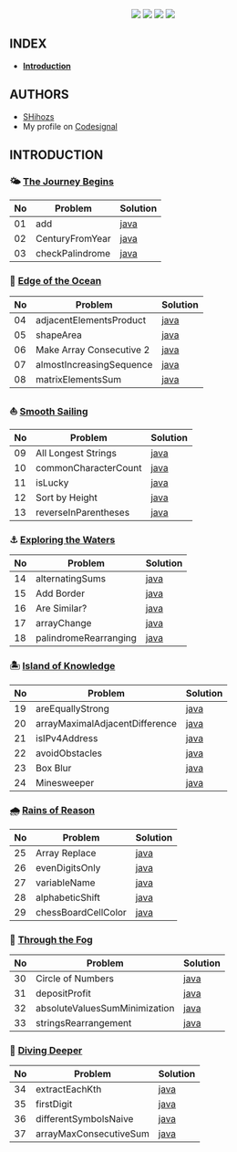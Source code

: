 <p align="center">
<img src="https://img.shields.io/github/commit-activity/y/SHihozs/CodeSignal?style=for-the-badge">
<img src="https://img.shields.io/github/last-commit/SHihozs/CodeSignal?style=for-the-badge&logo=appveyor">
<img src="https://img.shields.io/tokei/lines/github/SHihozs/CodeSignal?style=for-the-badge">
<img src="https://img.shields.io/github/watchers/SHihozs/CodeSignal?style=for-the-badge&color=<red>">
</p>

## INDEX

<!-- option -->
- [**Introduction**](#introduction)

## AUTHORS
- [SHihozs](https://github.com/SHihozs)
- My profile on [Codesignal](https://app.codesignal.com/profile/shihozs)
 

## **INTRODUCTION**

### 🌤️ [The Journey Begins](https://github.com/SHihozs/CodeSignal/tree/main/Intro/01%7C%20The%20Journey%20Begins)


| No | Problem                  | Solution                   |
|----| ------------------------ | -------------------------- |
| 01 | add                      | [java](https://github.com/SHihozs/CodeSignal/blob/main/Intro/01%7C%20The%20Journey%20Begins/01%7C%20add.java)|
| 02 | CenturyFromYear          | [java](https://github.com/SHihozs/CodeSignal/blob/main/Intro/01%7C%20The%20Journey%20Begins/02%7C%20centuryFromYear.java) |
| 03 | checkPalindrome          | [java](https://github.com/SHihozs/CodeSignal/blob/main/Intro/01%7C%20The%20Journey%20Begins/03%7C%20checkPalindrome.java) |


### 🌊 [Edge of the Ocean](https://github.com/SHihozs/CodeSignal/tree/main/Intro/02%7C%20Edge%20of%20the%20Ocean)


| No | Problem                  | Solution                   |
|----| ------------------------ | -------------------------- |
| 04 | adjacentElementsProduct  | [java](https://github.com/SHihozs/CodeSignal/blob/main/Intro/02%7C%20Edge%20of%20the%20Ocean/04%7C%20adjacentElementsProduct.java)|
| 05 | shapeArea                | [java](https://github.com/SHihozs/CodeSignal/blob/main/Intro/02%7C%20Edge%20of%20the%20Ocean/05%7C%20shapeArea.java) |
| 06 | Make Array Consecutive 2 | [java](https://github.com/SHihozs/CodeSignal/blob/main/Intro/02%7C%20Edge%20of%20the%20Ocean/06%7C%20Make%20Array%20Consecutive%202.java) |
| 07 | almostIncreasingSequence | [java](https://github.com/SHihozs/CodeSignal/blob/main/Intro/02%7C%20Edge%20of%20the%20Ocean/07%7C%20almostIncreasingSequence.java) |
| 08 | matrixElementsSum        | [java](https://github.com/SHihozs/CodeSignal/blob/main/Intro/02%7C%20Edge%20of%20the%20Ocean/08%7C%20matrixElementsSum.java) |


### ⛵ [Smooth Sailing](https://github.com/SHihozs/CodeSignal/tree/main/Intro/03%7C%20Smooth%20Sailing)


| No | Problem                  | Solution                   |
|----| ------------------------ | -------------------------- |
| 09 | All Longest Strings      | [java](https://github.com/SHihozs/CodeSignal/blob/main/Intro/03%7C%20Smooth%20Sailing/09%7C%20All%20Longest%20Strings.java)|
| 10 | commonCharacterCount     | [java](https://github.com/SHihozs/CodeSignal/blob/main/Intro/03%7C%20Smooth%20Sailing/10%7C%20commonCharacterCount.java) |
| 11 | isLucky                  | [java](https://github.com/SHihozs/CodeSignal/blob/main/Intro/03%7C%20Smooth%20Sailing/11%7C%20isLucky.java) |
| 12 | Sort by Height           | [java](https://github.com/SHihozs/CodeSignal/blob/main/Intro/03%7C%20Smooth%20Sailing/12%7C%20Sort%20by%20Height.java) |
| 13 | reverseInParentheses     | [java](https://github.com/SHihozs/CodeSignal/blob/main/Intro/03%7C%20Smooth%20Sailing/13%7C%20reverseInParentheses.java) |


### ⚓ [Exploring the Waters](https://github.com/SHihozs/CodeSignal/tree/main/Intro/04%7C%20Exploring%20the%20Waters)


| No | Problem                  | Solution                   |
|----| ------------------------ | -------------------------- |
| 14 | alternatingSums          | [java](https://github.com/SHihozs/CodeSignal/blob/main/Intro/04%7C%20Exploring%20the%20Waters/14%7C%20alternatingSums.java)|
| 15 | Add Border               | [java](https://github.com/SHihozs/CodeSignal/blob/main/Intro/04%7C%20Exploring%20the%20Waters/15%7C%20Add%20Border.java) |
| 16 | Are Similar?             | [java](https://github.com/SHihozs/CodeSignal/blob/main/Intro/04%7C%20Exploring%20the%20Waters/16%7C%20Are%20Similar%3F.java) |
| 17 | arrayChange              | [java](https://github.com/SHihozs/CodeSignal/blob/main/Intro/04%7C%20Exploring%20the%20Waters/17%7C%20arrayChange.java) |
| 18 | palindromeRearranging    | [java](https://github.com/SHihozs/CodeSignal/blob/main/Intro/04%7C%20Exploring%20the%20Waters/18%7C%20palindromeRearranging.java) |


### 🏝️ [Island of Knowledge](https://github.com/SHihozs/CodeSignal/tree/main/Intro/05%7C%20Island%20of%20Knowledge) 


| No | Problem                  | Solution                   |
|----| ------------------------ | -------------------------- |
| 19 | areEquallyStrong         | [java](https://github.com/SHihozs/CodeSignal/blob/main/Intro/05%7C%20Island%20of%20Knowledge/19%7C%20areEquallyStrong.java)|
| 20 | arrayMaximalAdjacentDifference| [java](https://github.com/SHihozs/CodeSignal/blob/main/Intro/05%7C%20Island%20of%20Knowledge/20%7C%20arrayMaximalAdjacentDifference.java)|
| 21 | isIPv4Address            | [java](https://github.com/SHihozs/CodeSignal/blob/main/Intro/05%7C%20Island%20of%20Knowledge/21%7C%20isIPv4Address.java) |
| 22 | avoidObstacles           | [java](https://github.com/SHihozs/CodeSignal/blob/main/Intro/05%7C%20Island%20of%20Knowledge/22%7C%20avoidObstacles.java) |
| 23 | Box Blur                 | [java](https://github.com/SHihozs/CodeSignal/blob/main/Intro/05%7C%20Island%20of%20Knowledge/23%7C%20BoxBlur.java) |
| 24 | Minesweeper              | [java](https://github.com/SHihozs/CodeSignal/blob/main/Intro/05%7C%20Island%20of%20Knowledge/24%7C%20Minesweeper) |


### 🌧️ [Rains of Reason](https://github.com/SHihozs/CodeSignal/tree/main/Intro/06%7C%20Rains%20of%20Reason)


| No | Problem                  | Solution                   |
|----| ------------------------ | -------------------------- |
| 25 | Array Replace            | [java](https://github.com/SHihozs/CodeSignal/blob/main/Intro/06%7C%20Rains%20of%20Reason/25%7C%20Array%20Replace.java)|
| 26 | evenDigitsOnly           | [java](https://github.com/SHihozs/CodeSignal/blob/main/Intro/06%7C%20Rains%20of%20Reason/26%7C%20evenDigitsOnly.java) |
| 27 | variableName             | [java](https://github.com/SHihozs/CodeSignal/blob/main/Intro/06%7C%20Rains%20of%20Reason/27%7C%20variableName.java) |
| 28 | alphabeticShift          | [java](https://github.com/SHihozs/CodeSignal/blob/main/Intro/06%7C%20Rains%20of%20Reason/28%7C%20alphabeticShift.java) |
| 29 | chessBoardCellColor      | [java](https://github.com/SHihozs/CodeSignal/blob/main/Intro/06%7C%20Rains%20of%20Reason/29%7C%20chessBoardCellColor.java) |


### 🌁 [Through the Fog](https://github.com/SHihozs/CodeSignal/tree/main/Intro/07%7C%20Through%20the%20Fog)


| No | Problem                  | Solution                   |
|----| ------------------------ | -------------------------- |
| 30 | Circle of Numbers        | [java](https://github.com/SHihozs/CodeSignal/blob/main/Intro/07%7C%20Through%20the%20Fog/30%7C%20Circle%20of%20Numbers.java)|
| 31 | depositProfit            | [java](https://github.com/SHihozs/CodeSignal/blob/main/Intro/07%7C%20Through%20the%20Fog/31%7C%20depositProfit.java) |
| 32 | absoluteValuesSumMinimization|[java](https://github.com/SHihozs/CodeSignal/blob/main/Intro/07%7C%20Through%20the%20Fog/32%7C%20absoluteValuesSumMinimization.java)|
| 33 | stringsRearrangement     | [java](https://github.com/SHihozs/CodeSignal/blob/main/Intro/07%7C%20Through%20the%20Fog/33%7C%20stringsRearrangement.java) |


### 🤿 [Diving Deeper](https://github.com/SHihozs/CodeSignal/tree/main/Intro/08%7C%20Diving%20Deeper)


| No | Problem                  | Solution                   |
|----| ------------------------ | -------------------------- |
| 34 | extractEachKth           | [java](https://github.com/SHihozs/CodeSignal/blob/main/Intro/08%7C%20Diving%20Deeper/34%7C%20extractEachKth.java)|
| 35 | firstDigit               | [java](https://github.com/SHihozs/CodeSignal/blob/main/Intro/08%7C%20Diving%20Deeper/35%7C%20firstDigit.java) |
| 36 | differentSymbolsNaive    | [java](https://github.com/SHihozs/CodeSignal/blob/main/Intro/08%7C%20Diving%20Deeper/36%7C%20differentSymbolsNaive.java)|
| 37 | arrayMaxConsecutiveSum   | [java](https://github.com/SHihozs/CodeSignal/blob/main/Intro/08%7C%20Diving%20Deeper/37%7C%20arrayMaxConsecutiveSum.java) |



